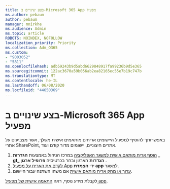 ```yaml
---
title: בצע שינויים ב-Microsoft 365 App מפעיל
ms.author: pebaum
author: pebaum
manager: mnirkhe
ms.audience: Admin
ms.topic: article
ROBOTS: NOINDEX, NOFOLLOW
localization_priority: Priority
ms.collection: Adm_O365
ms.custom:
- "9003052"
- "5811"
ms.openlocfilehash: adb59243b9d5abd6629848917fa99236b9d5e365
ms.sourcegitcommit: 122ac3670a59b056ab2ea82165ec55e7b19c747b
ms.translationtype: MT
ms.contentlocale: he-IL
ms.lasthandoff: 06/08/2020
ms.locfileid: "44650369"
---
```

# <a name="make-changes-to-the-microsoft-365-app-launcher"></a>בצע שינויים ב-Microsoft 365 App מפעיל

באפשרותך להוסיף למפעיל היישומים אריחים מותאמים אישית משלך, אשר מצביעים על אתרי SharePoint, אתרים חיצוניים, יישומים מדור קודם ועוד.

1. [הוסף אריח מותאם אישית למשגר האפליקציה](https://docs.microsoft.com/microsoft-365/admin/manage/customize-the-app-launcher) במרכז הניהול באמצעות **הגדרות _ gt_ הגדרות** הארגון ובחר בכרטיסיה **פרופיל ארגון** .
2. [לקדם את האריח על מפעיל App](https://docs.microsoft.com/microsoft-365/admin/manage/customize-the-app-launcher#promote-the-tile-to-app-launcher) ידי **הצמדת app** למשגר.
3. [ערוך או מחק אריח מותאם אישית](https://docs.microsoft.com/microsoft-365/admin/manage/customize-the-app-launcher#edit-or-delete-a-custom-tile) אם משהו השתנה עבור היישום.

לקבלת מידע נוסף, ראה [התאמה אישית של מפעיל app](https://docs.microsoft.com/microsoft-365/admin/manage/customize-the-app-launcher).
